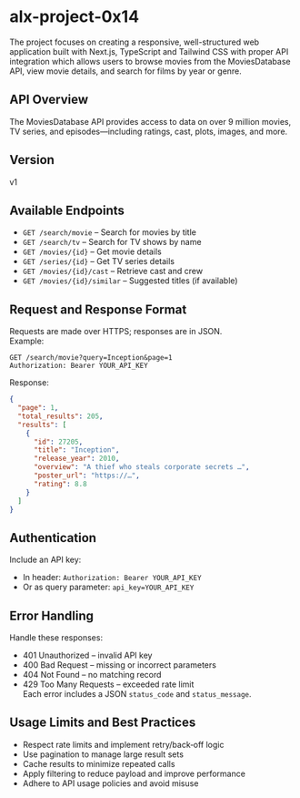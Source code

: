# alx-project-0x14
 The project focuses on creating a responsive, well-structured web application built with Next.js, TypeScript and Tailwind CSS with proper API integration which allows users to browse movies from the MoviesDatabase API, view movie details, and search for films by year or genre.


## API Overview
The MoviesDatabase API provides access to data on over 9 million movies, TV series, and episodes—including ratings, cast, plots, images, and more.

## Version
v1

## Available Endpoints
- `GET /search/movie` – Search for movies by title  
- `GET /search/tv` – Search for TV shows by name  
- `GET /movies/{id}` – Get movie details  
- `GET /series/{id}` – Get TV series details  
- `GET /movies/{id}/cast` – Retrieve cast and crew  
- `GET /movies/{id}/similar` – Suggested titles (if available)

## Request and Response Format
Requests are made over HTTPS; responses are in JSON.  
Example:
```http
GET /search/movie?query=Inception&page=1
Authorization: Bearer YOUR_API_KEY
```
Response:
```json
{
  "page": 1,
  "total_results": 205,
  "results": [
    {
      "id": 27205,
      "title": "Inception",
      "release_year": 2010,
      "overview": "A thief who steals corporate secrets …",
      "poster_url": "https://…",
      "rating": 8.8
    }
  ]
}
```

## Authentication
Include an API key:
- In header: `Authorization: Bearer YOUR_API_KEY`  
- Or as query parameter: `api_key=YOUR_API_KEY`  

## Error Handling
Handle these responses:
- 401 Unauthorized – invalid API key  
- 400 Bad Request – missing or incorrect parameters  
- 404 Not Found – no matching record  
- 429 Too Many Requests – exceeded rate limit  
Each error includes a JSON `status_code` and `status_message`.

## Usage Limits and Best Practices
- Respect rate limits and implement retry/back‑off logic  
- Use pagination to manage large result sets  
- Cache results to minimize repeated calls  
- Apply filtering to reduce payload and improve performance  
- Adhere to API usage policies and avoid misuse
